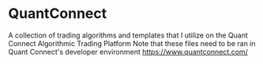 # QuantConnect
A collection of trading algorithms and templates that I utilize on the Quant Connect Algorithmic Trading Platform
Note that these files need to be ran in Quant Connect's developer environment
https://www.quantconnect.com/
